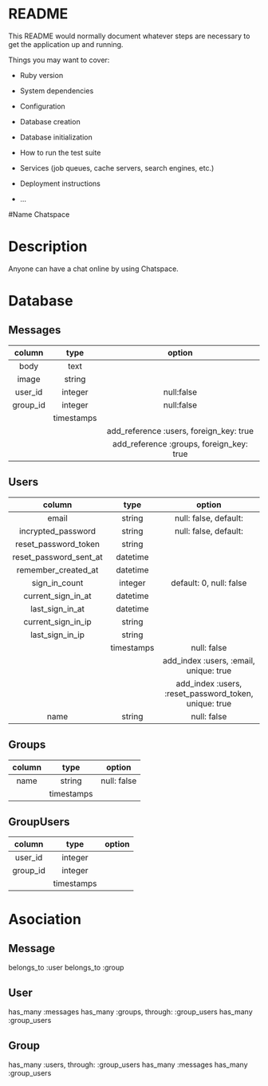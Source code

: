 # README

This README would normally document whatever steps are necessary to get the
application up and running.

Things you may want to cover:

* Ruby version

* System dependencies

* Configuration

* Database creation

* Database initialization

* How to run the test suite

* Services (job queues, cache servers, search engines, etc.)

* Deployment instructions

* ...

#Name
Chatspace

# Description

Anyone can have a chat online by using Chatspace.

# Database

## Messages

|column  |   type   |                                  option|
|:----:  |:--------:|:--------------------------------------:|
|body    |   text   |                                        |
|image   |  string  |                                        |
|user_id | integer  |                              null:false|
|group_id| integer  |                              null:false|
|        |timestamps|                                        |
|        |          | add_reference :users, foreign_key: true|
|        |          |add_reference :groups, foreign_key: true|

## Users

|column                |   type   |                                               option|
|:--------------------:|:--------:|:---------------------------------------------------:|
|email                 |  string  |                                null: false, default:|
|incrypted_password    |  string  |                                null: false, default:|
|reset_password_token  |  string  |                                                     |
|reset_password_sent_at| datetime |                                                     |
|remember_created_at   | datetime |                                                     |
|sign_in_count         | integer  |                              default: 0, null: false|
|current_sign_in_at    | datetime |                                                     |
|last_sign_in_at       | datetime |                                                     |
|current_sign_in_ip    |  string  |                                                     |
|last_sign_in_ip       |  string  |                                                     |
|                      |timestamps|                                          null: false|
|                      |          |               add_index :users, :email, unique: true|
|                      |          |add_index :users, :reset_password_token, unique: true|
|name                  |  string  |                                          null: false|

## Groups

|column    |   type   |     option|
|:--------:|:--------:|:---------:|
|name      |  string  |null: false|
|          |timestamps|           |

## GroupUsers

|column    |   type   |option|
|:--------:|:--------:|:----:|
|user_id | integer  |        |
|group_id| integer  |        |
|        |timestamps|        |


# Asociation

## Message
  belongs_to :user
  belongs_to :group

## User
  has_many :messages
  has_many :groups, through: :group_users
  has_many :group_users

## Group
  has_many :users, through: :group_users
  has_many :messages
  has_many :group_users
